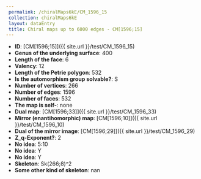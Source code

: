 ```yaml
--- 
 permalink: /chiralMaps6kE/CM_1596_15 
 collection: chiralMaps6kE
 layout: dataEntry
 title: Chiral maps up to 6000 edges - CM[1596;15]
---
```


- **ID**: [CM[1596;15]]({{ site.url }}/test/CM_1596_15)
- **Genus of the underlying surface**: 400
- **Length of the face**: 6
- **Valency**: 12
- **Length of the Petrie polygon**: 532
- **Is the automorphism group solvable?**: S
- **Number of vertices**: 266
- **Number of edges**: 1596
- **Number of faces**: 532
- **The map is self-**: none
- **Dual map**: [CM[1596;33]]({{ site.url }}/test/CM_1596_33)
- **Mirror (enantihomorphic) map**: [CM[1596;10]]({{ site.url }}/test/CM_1596_10)
- **Dual of the mirror image**: [CM[1596;29]]({{ site.url }}/test/CM_1596_29)
- **Z_q-Exponent?**: 2
- **No idea**:  5:10
- **No idea**: Y
- **No idea**: Y
- **Skeleton**: Sk(266;8)^2
- **Some other kind of skeleton**: nan

